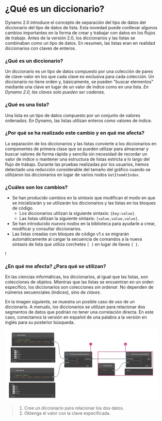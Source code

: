 # ¿Qué es un diccionario?

Dynamo 2.0 introduce el concepto de separación del tipo de datos del diccionario del tipo de datos de lista. Esta novedad puede conllevar algunos cambios importantes en la forma de crear y trabajar con datos en los flujos de trabajo. Antes de la versión 2.0, los diccionarios y las listas se combinaban como un tipo de datos. En resumen, las listas eran en realidad diccionarios con claves de enteros.

### **¿Qué es un diccionario?**

Un diccionario es un tipo de datos compuesto por una colección de pares de clave-valor en los que cada clave es exclusiva para cada colección. Un diccionario no tiene orden y, básicamente, se pueden "buscar elementos" mediante una clave en lugar de un valor de índice como en una lista. _En Dynamo 2.0, las claves solo pueden ser cadenas._

### **¿Qué es una lista?**

Una lista es un tipo de datos compuesto por un conjunto de valores ordenados. En Dynamo, las listas utilizan enteros como valores de índice.

### **¿Por qué se ha realizado este cambio y en qué me afecta?**

La separación de los diccionarios y las listas convierte a los diccionarios en componentes de primera clase que se pueden utilizar para almacenar y buscar valores de forma rápida y sencilla sin necesidad de recordar un valor de índice o mantener una estructura de listas estricta a lo largo del flujo de trabajo. Durante las pruebas realizadas por los usuarios, hemos detectado una reducción considerable del tamaño del gráfico cuando se utilizaron los diccionarios en lugar de varios nodos `GetItemAtIndex`.

### **¿Cuáles son los cambios?**

* Se han producido cambios en la _sintaxis_ que modifican el modo en que se inicializarán y se utilizarán los diccionarios y las listas en los bloques de código.
  * Los diccionarios utilizan la siguiente sintaxis: `{key:value}`.
  * Las listas utilizan la siguiente sintaxis: `[value,value,value]`.
* Se han introducido _nuevos nodos_ en la biblioteca para ayudarle a crear, modificar y consultar diccionarios.
*   Las listas creadas con bloques de código v1.x se migrarán automáticamente al cargar la secuencia de comandos a la nueva sintaxis de lista que utiliza corchetes `[ ]` en lugar de llaves `{ }`.



\![](<../images/5-5/1/what is a dictionary - what are the changes (1) (1) (1).jpg>)



### **¿En qué me afecta? ¿Para qué se utilizan?**

En las ciencias informáticas, los diccionarios, al igual que las listas, son colecciones de objetos. Mientras que las listas se encuentran en un orden específico, los diccionarios son colecciones _sin ordenar_. No dependen de números secuenciales (índices), sino de _claves_.

En la imagen siguiente, se muestra un posible caso de uso de un diccionario. A menudo, los diccionarios se utilizan para relacionar dos segmentos de datos que podrían no tener una correlación directa. En este caso, conectamos la versión en español de una palabra a la versión en inglés para su posterior búsqueda.

![](../images/5-5/1/whatisadictionary-whatwouldyouusethesefor.jpg)

> 1. Cree un diccionario para relacionar los dos datos.
> 2. Obtenga el valor con la clave especificada.
